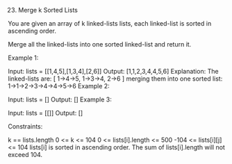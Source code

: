 23. Merge k Sorted Lists

You are given an array of k linked-lists lists, each linked-list is sorted in ascending order.

Merge all the linked-lists into one sorted linked-list and return it.



Example 1:

Input: lists = [[1,4,5],[1,3,4],[2,6]]
Output: [1,1,2,3,4,4,5,6]
Explanation: The linked-lists are:
[
1->4->5,
1->3->4,
2->6
]
merging them into one sorted list:
1->1->2->3->4->4->5->6
Example 2:

Input: lists = []
Output: []
Example 3:

Input: lists = [[]]
Output: []


Constraints:

k == lists.length
0 <= k <= 104
0 <= lists[i].length <= 500
-104 <= lists[i][j] <= 104
lists[i] is sorted in ascending order.
The sum of lists[i].length will not exceed 104.
